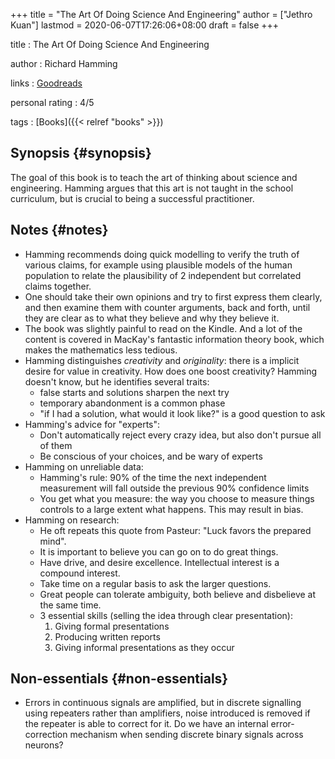 +++
title = "The Art Of Doing Science And Engineering"
author = ["Jethro Kuan"]
lastmod = 2020-06-07T17:26:06+08:00
draft = false
+++

title
: The Art Of Doing Science And Engineering

author
: Richard Hamming

links
: [Goodreads](https://www.goodreads.com/book/show/530415.The%5FArt%5Fof%5FDoing%5FScience%5Fand%5FEngineering?ac=1&from%5Fsearch=true&qid=JiicJZOxxt&rank=1)

personal rating
: 4/5

tags
: [Books]({{< relref "books" >}})

## Synopsis {#synopsis}

The goal of this book is to teach the art of thinking about science
and engineering. Hamming argues that this art is not taught in the
school curriculum, but is crucial to being a successful practitioner.

## Notes {#notes}

- Hamming recommends doing quick modelling to verify the truth of
  various claims, for example using plausible models of the human
  population to relate the plausibility of 2 independent but
  correlated claims together.
- One should take their own opinions and try to first express them
  clearly, and then examine them with counter arguments, back and
  forth, until they are clear as to what they believe and why they
  believe it.
- The book was slightly painful to read on the Kindle. And a lot of
  the content is covered in MacKay's fantastic information theory
  book, which makes the mathematics less tedious.
- Hamming distinguishes _creativity_ and _originality_: there is a
  implicit desire for value in creativity. How does one boost
  creativity? Hamming doesn't know, but he identifies several traits:
  - false starts and solutions sharpen the next try
  - temporary abandonment is a common phase
  - "if I had a solution, what would it look like?" is a good question
    to ask
- Hamming's advice for "experts":
  - Don't automatically reject every crazy idea, but also don't pursue
    all of them
  - Be conscious of your choices, and be wary of experts
- Hamming on unreliable data:
  - Hamming's rule: 90% of the time the next independent measurement
    will fall outside the previous 90% confidence limits
  - You get what you measure: the way you choose to measure things
    controls to a large extent what happens. This may result in bias.
- Hamming on research:
  - He oft repeats this quote from Pasteur: "Luck favors the prepared mind".
  - It is important to believe you can go on to do great things.
  - Have drive, and desire excellence. Intellectual interest is a
    compound interest.
  - Take time on a regular basis to ask the larger questions.
  - Great people can tolerate ambiguity, both believe and disbelieve
    at the same time.
  - 3 essential skills (selling the idea through clear presentation):
    1.  Giving formal presentations
    2.  Producing written reports
    3.  Giving informal presentations as they occur

## Non-essentials {#non-essentials}

- Errors in continuous signals are amplified, but in discrete
  signalling using repeaters rather than amplifiers, noise introduced
  is removed if the repeater is able to correct for it. Do we have an
  internal error-correction mechanism when sending discrete binary
  signals across neurons?
